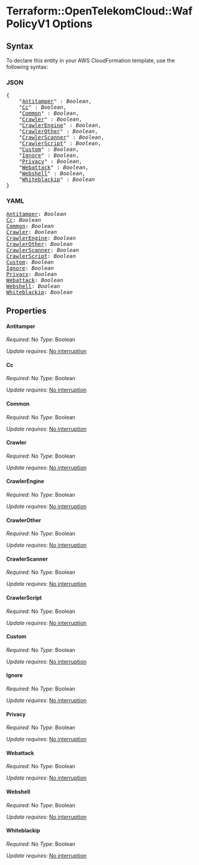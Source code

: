 # Terraform::OpenTelekomCloud::WafPolicyV1 Options

## Syntax

To declare this entity in your AWS CloudFormation template, use the following syntax:

### JSON

<pre>
{
    "<a href="#antitamper" title="Antitamper">Antitamper</a>" : <i>Boolean</i>,
    "<a href="#cc" title="Cc">Cc</a>" : <i>Boolean</i>,
    "<a href="#common" title="Common">Common</a>" : <i>Boolean</i>,
    "<a href="#crawler" title="Crawler">Crawler</a>" : <i>Boolean</i>,
    "<a href="#crawlerengine" title="CrawlerEngine">CrawlerEngine</a>" : <i>Boolean</i>,
    "<a href="#crawlerother" title="CrawlerOther">CrawlerOther</a>" : <i>Boolean</i>,
    "<a href="#crawlerscanner" title="CrawlerScanner">CrawlerScanner</a>" : <i>Boolean</i>,
    "<a href="#crawlerscript" title="CrawlerScript">CrawlerScript</a>" : <i>Boolean</i>,
    "<a href="#custom" title="Custom">Custom</a>" : <i>Boolean</i>,
    "<a href="#ignore" title="Ignore">Ignore</a>" : <i>Boolean</i>,
    "<a href="#privacy" title="Privacy">Privacy</a>" : <i>Boolean</i>,
    "<a href="#webattack" title="Webattack">Webattack</a>" : <i>Boolean</i>,
    "<a href="#webshell" title="Webshell">Webshell</a>" : <i>Boolean</i>,
    "<a href="#whiteblackip" title="Whiteblackip">Whiteblackip</a>" : <i>Boolean</i>
}
</pre>

### YAML

<pre>
<a href="#antitamper" title="Antitamper">Antitamper</a>: <i>Boolean</i>
<a href="#cc" title="Cc">Cc</a>: <i>Boolean</i>
<a href="#common" title="Common">Common</a>: <i>Boolean</i>
<a href="#crawler" title="Crawler">Crawler</a>: <i>Boolean</i>
<a href="#crawlerengine" title="CrawlerEngine">CrawlerEngine</a>: <i>Boolean</i>
<a href="#crawlerother" title="CrawlerOther">CrawlerOther</a>: <i>Boolean</i>
<a href="#crawlerscanner" title="CrawlerScanner">CrawlerScanner</a>: <i>Boolean</i>
<a href="#crawlerscript" title="CrawlerScript">CrawlerScript</a>: <i>Boolean</i>
<a href="#custom" title="Custom">Custom</a>: <i>Boolean</i>
<a href="#ignore" title="Ignore">Ignore</a>: <i>Boolean</i>
<a href="#privacy" title="Privacy">Privacy</a>: <i>Boolean</i>
<a href="#webattack" title="Webattack">Webattack</a>: <i>Boolean</i>
<a href="#webshell" title="Webshell">Webshell</a>: <i>Boolean</i>
<a href="#whiteblackip" title="Whiteblackip">Whiteblackip</a>: <i>Boolean</i>
</pre>

## Properties

#### Antitamper

_Required_: No
_Type_: Boolean

_Update requires_: [No interruption](https://docs.aws.amazon.com/AWSCloudFormation/latest/UserGuide/using-cfn-updating-stacks-update-behaviors.html#update-no-interrupt)

#### Cc

_Required_: No
_Type_: Boolean

_Update requires_: [No interruption](https://docs.aws.amazon.com/AWSCloudFormation/latest/UserGuide/using-cfn-updating-stacks-update-behaviors.html#update-no-interrupt)

#### Common

_Required_: No
_Type_: Boolean

_Update requires_: [No interruption](https://docs.aws.amazon.com/AWSCloudFormation/latest/UserGuide/using-cfn-updating-stacks-update-behaviors.html#update-no-interrupt)

#### Crawler

_Required_: No
_Type_: Boolean

_Update requires_: [No interruption](https://docs.aws.amazon.com/AWSCloudFormation/latest/UserGuide/using-cfn-updating-stacks-update-behaviors.html#update-no-interrupt)

#### CrawlerEngine

_Required_: No
_Type_: Boolean

_Update requires_: [No interruption](https://docs.aws.amazon.com/AWSCloudFormation/latest/UserGuide/using-cfn-updating-stacks-update-behaviors.html#update-no-interrupt)

#### CrawlerOther

_Required_: No
_Type_: Boolean

_Update requires_: [No interruption](https://docs.aws.amazon.com/AWSCloudFormation/latest/UserGuide/using-cfn-updating-stacks-update-behaviors.html#update-no-interrupt)

#### CrawlerScanner

_Required_: No
_Type_: Boolean

_Update requires_: [No interruption](https://docs.aws.amazon.com/AWSCloudFormation/latest/UserGuide/using-cfn-updating-stacks-update-behaviors.html#update-no-interrupt)

#### CrawlerScript

_Required_: No
_Type_: Boolean

_Update requires_: [No interruption](https://docs.aws.amazon.com/AWSCloudFormation/latest/UserGuide/using-cfn-updating-stacks-update-behaviors.html#update-no-interrupt)

#### Custom

_Required_: No
_Type_: Boolean

_Update requires_: [No interruption](https://docs.aws.amazon.com/AWSCloudFormation/latest/UserGuide/using-cfn-updating-stacks-update-behaviors.html#update-no-interrupt)

#### Ignore

_Required_: No
_Type_: Boolean

_Update requires_: [No interruption](https://docs.aws.amazon.com/AWSCloudFormation/latest/UserGuide/using-cfn-updating-stacks-update-behaviors.html#update-no-interrupt)

#### Privacy

_Required_: No
_Type_: Boolean

_Update requires_: [No interruption](https://docs.aws.amazon.com/AWSCloudFormation/latest/UserGuide/using-cfn-updating-stacks-update-behaviors.html#update-no-interrupt)

#### Webattack

_Required_: No
_Type_: Boolean

_Update requires_: [No interruption](https://docs.aws.amazon.com/AWSCloudFormation/latest/UserGuide/using-cfn-updating-stacks-update-behaviors.html#update-no-interrupt)

#### Webshell

_Required_: No
_Type_: Boolean

_Update requires_: [No interruption](https://docs.aws.amazon.com/AWSCloudFormation/latest/UserGuide/using-cfn-updating-stacks-update-behaviors.html#update-no-interrupt)

#### Whiteblackip

_Required_: No
_Type_: Boolean

_Update requires_: [No interruption](https://docs.aws.amazon.com/AWSCloudFormation/latest/UserGuide/using-cfn-updating-stacks-update-behaviors.html#update-no-interrupt)

